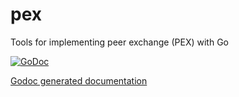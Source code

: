 pex
===

Tools for implementing peer exchange (PEX) with Go

[![GoDoc](http://godoc.org/github.com//amolecoin/pex?status.png)](http://godoc.org/github.com/amolecoin/amolecoin/src/daemon/pex)

[Godoc generated documentation](http://godoc.org/github.com/amolecoin/amolecoin/src/daemon/pex)
